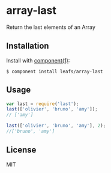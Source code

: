 
# array-last

  Return the last elements of an Array

## Installation

  Install with [component(1)](http://component.io):

    $ component install leafs/array-last

## Usage

```js
var last = require('last');
last(['olivier', 'bruno', 'amy']);
// ['amy']

last(['olivier', 'bruno', 'amy'], 2);
//['bruno', 'amy']
```


## License

  MIT
